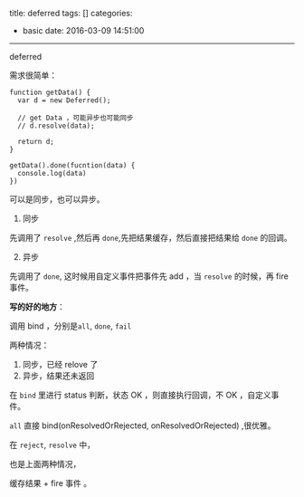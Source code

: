 title: deferred
tags: []
categories:
  - basic
date: 2016-03-09 14:51:00
---
deferred

<!-- more -->

需求很简单：

```
function getData() {
  var d = new Deferred();
  
  // get Data ，可能异步也可能同步
  // d.resolve(data);
  
  return d;
}

getData().done(fucntion(data) {
  console.log(data)
})
```

可以是同步，也可以异步。

1. 同步

先调用了 `resolve` ,然后再 `done`,先把结果缓存，然后直接把结果给 `done` 的回调。

2. 异步

先调用了 `done`, 这时候用自定义事件把事件先 add ，当 `resolve` 的时候，再 fire 事件。

**写的好的地方**：


调用 bind ，分别是`all`, `done`, `fail`

两种情况：
 
 1. 同步，已经 relove 了
 2. 异步，结果还未返回

在 `bind` 里进行 status 判断，状态 OK ，则直接执行回调，不 OK ，自定义事件。

`all` 直接 bind(onResolvedOrRejected, onResolvedOrRejected) ,很优雅。

在 `reject`, `resolve` 中，

也是上面两种情况，

缓存结果 + fire 事件 。